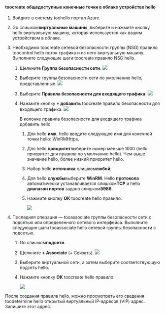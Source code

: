 #### <a name="toocreate-public-endpoints-on-hello-cloud-appliance"></a>toocreate общедоступные конечные точки в облаке устройстве hello

1. Войдите в систему toohello портал Azure.
2. Go слишком**виртуальные машины**, выберите и нажмите кнопку hello виртуальную машину, которая используется как вашим устройством в облаке.
    
3. Необходимо toocreate сетевой безопасности группы (NSG) правило toocontrol hello поток трафика и из него виртуальную машину. Выполните следующие шаги toocreate правило NSG hello.
    1. Щелкните **Группа безопасности сети**.
        ![](./media/storsimple-8000-create-public-endpoints-cloud-appliance/sca-create-public-endpt1.png)

    2. Выберите группы безопасности сети по умолчанию hello, представленные.
        ![](./media/storsimple-8000-create-public-endpoints-cloud-appliance/sca-create-public-endpt2.png)

    3. Выберите **Правила безопасности для входящего трафика**.
        ![](./media/storsimple-8000-create-public-endpoints-cloud-appliance/sca-create-public-endpt3.png)

    4. Нажмите кнопку **+ добавить** toocreate правило безопасности для входящего трафика.
        ![](./media/storsimple-8000-create-public-endpoints-cloud-appliance/sca-create-public-endpt4.png)

        В колонке правила безопасности для входящего трафика добавить hello:

        1. Для hello **имя**, hello введите следующее имя для конечной точки hello: WinRMHttps.
        
        2. Для hello **приоритет**выберите номер меньше 1000 (hello приоритет для правила по умолчанию hello). Чем выше значение hello, более низкий приоритет hello.

        3. Набор hello **источника** слишком**любой**.

        4. Для hello **службы**выберите **WinRM**. Hello **протокола** автоматически устанавливается слишком**TCP** и hello **диапазон портов** задано слишком**5986**.

        5. Нажмите кнопку **ОК** toocreate hello правило.

            ![](./media/storsimple-8000-create-public-endpoints-cloud-appliance/sca-create-public-endpt5.png)

4. Последняя операция — tooassociate группы безопасности сети с подсетью или определенного сетевого интерфейса. Выполните следующие шаги tooassociate hello сетевой группы безопасности с подсетью.
    1. Go слишком**подсети**.
    2. Щелкните **+ Associate** (+ Связать).
        ![](./media/storsimple-8000-create-public-endpoints-cloud-appliance/sca-create-public-endpt7.png)

    3. Выберите виртуальной сети, а затем выберите соответствующую подсеть hello.
    4. Нажмите кнопку **ОК** toocreate hello правило.

        ![](./media/storsimple-8000-create-public-endpoints-cloud-appliance/sca-create-public-endpt11.png)

После создания правила hello, можно просмотреть его сведения toodetermine hello открытый виртуальный IP-адресов (VIP) адрес. Запишите этот адрес.


